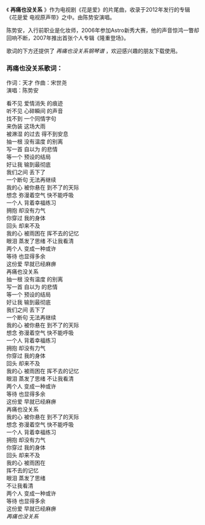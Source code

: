 

《 **再痛也没关系** 》作为电视剧《花是爱》的片尾曲，收录于2012年发行的专辑《花是爱 电视原声带》之中。由陈势安演唱。

  

陈势安，入行前职业是化妆师，2006年参加Astro新秀大赛，他的声音惊鸿一瞥却回响不断，2007年推出首张个人专辑《隆重登场》。

  

歌词的下方还提供了 _再痛也没关系钢琴谱_ ，欢迎感兴趣的朋友下载使用。

### 再痛也没关系歌词：

作词：天才 作曲：宋世尧  
演唱：陈势安

  

看不见 爱情消失 的痕迹  
听不见 心碎瞬间 的声音  
找不到 一个同情字句  
来伪装 这场大雨  
被淋湿 的过去 得不到安息  
抽一根 没有温度 的别离  
写一首 自以为 的悲情  
等一个 预设的结局  
好让我 输到最彻底  
我们之间 丢下了  
一个断句 无法再继续  
我的心 被你悬在 到不了的天际  
想念 弥漫着空气 快不能呼吸  
一个人 背着幸福练习  
拥抱 却没有力气  
你穿过 我的身体  
回头 却来不及  
我的心 被雨困在 挥不去的记忆  
眼泪 蒸发了思绪 不让我看清  
两个人 变成一种或许  
等待 也显得多余  
这份爱 早就已经麻痹  
再痛也没关系  
抽一根 没有温度 的别离  
写一首 自以为 的悲情  
等一个 预设的结局  
好让我 输到最彻底  
我们之间 丢下了  
一个断句 无法再继续  
我的心 被你悬在 到不了的天际  
想念 弥漫着空气 快不能呼吸  
一个人 背着幸福练习  
拥抱 却没有力气  
你穿过 我的身体  
回头 却来不及  
我的心 被雨困在 挥不去的记忆  
眼泪 蒸发了思绪 不让我看清  
两个人 变成一种或许  
等待 也显得多余  
这份爱 早就已经麻痹  
再痛也没关系  
我的心 被你悬在 到不了的天际  
想念 弥漫着空气 快不能呼吸  
一个人 背着幸福练习  
拥抱 却没有力气  
你穿过 我的身体  
回头 却来不及  
我的心 被雨困在  
挥不去的记忆  
眼泪 蒸发了思绪  
不让我看清  
两个人 变成一种或许  
等待 也显得多余  
这份爱 早就已经麻痹  
_再痛也没关系_

